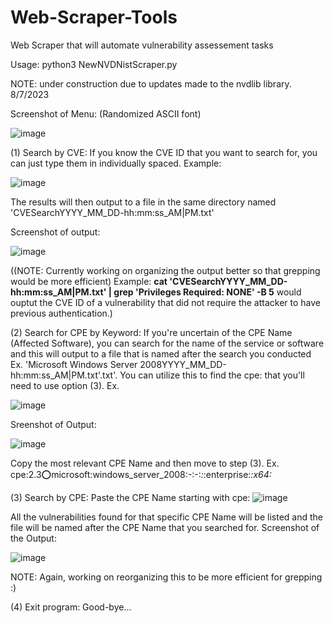 # Web-Scraper-Tools
Web Scraper that will automate vulnerability assessement tasks

Usage: python3 NewNVDNistScraper.py

NOTE: under construction due to updates made to the nvdlib library. 8/7/2023





Screenshot of Menu: (Randomized ASCII font)

![image](https://user-images.githubusercontent.com/102625690/160985225-90e53470-f35c-4e3c-b0d0-a977b2babbc5.png)



(1) Search by CVE:
If you know the CVE ID that you want to search for, you can just type them in individually spaced.
Example:

![image](https://user-images.githubusercontent.com/102625690/160985481-0256cb99-8203-45db-8943-5b7166035e88.png)

The results will then output to a file in the same directory named 'CVESearchYYYY_MM_DD-hh:mm:ss_AM|PM.txt'

Screenshot of output:

![image](https://user-images.githubusercontent.com/102625690/160985948-833bff9e-1fb4-47c3-b2ee-e4580d5488d9.png)

((NOTE: Currently working on organizing the output better so that grepping would be more efficient)
Example:
**cat 'CVESearchYYYY_MM_DD-hh:mm:ss_AM|PM.txt' | grep 'Privileges Required: NONE' -B 5**
would ouptut the CVE ID of a vulnerability that did not require the attacker to have previous authentication.)

(2) Search for CPE by Keyword:
If you're uncertain of the CPE Name (Affected Software), you can search for the name of the service or software and this will output to a file that is named after the search you conducted Ex. 'Microsoft Windows Server 2008YYYY_MM_DD-hh:mm:ss_AM|PM.txt'.txt'. You can utilize this to find the cpe: that you'll need to use option (3).
Ex.

![image](https://user-images.githubusercontent.com/102625690/160989150-b5e22992-83b6-40b2-b1b9-77d7158ffd20.png)


Sreenshot of Output:


![image](https://user-images.githubusercontent.com/102625690/160987465-281e1875-8583-4bef-b7c9-171feefd91a1.png)

Copy the most relevant CPE Name and then move to step (3).
Ex. cpe:2.3:o:microsoft:windows_server_2008:-:-:*:*:enterprise:*:x64:*

(3) Search by CPE:
Paste the CPE Name starting with cpe:
![image](https://user-images.githubusercontent.com/102625690/160988054-d5d4c06e-578f-4d3f-8976-c1066d300a89.png)

All the vulnerabilities found for that specific CPE Name will be listed and the file will be named after the CPE Name that you searched for.
Screenshot of the Output:

![image](https://user-images.githubusercontent.com/102625690/160988298-be069588-b3ba-4b48-9914-05ce7d29aa2e.png)

NOTE: Again, working on reorganizing this to be more efficient for grepping :)

(4) Exit program:
Good-bye...



